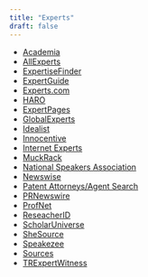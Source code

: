 ```yaml
---
title: "Experts"
draft: false
---
```

- [Academia](http://academia.edu/)<br>
- [AllExperts](http://www.allexperts.com/)<br>
- [ExpertiseFinder](http://www.expertisefinder.com/)<br>
- [ExpertGuide](http://www.expertguide.com.au/)<br>
- [Experts.com](http://www.experts.com/)<br>
- [HARO](http://www.helpareporter.com/)<br>
- [ExpertPages](http://expertpages.com/)<br>
- [GlobalExperts](http://www.theglobalexperts.org/)<br>
- [Idealist](http://www.idealist.org/)<br>
- [Innocentive](http://www.innocentive.com/)<br>
- [Internet Experts](http://www.internetexperts.info/)<br>
- [MuckRack](http://muckrack.com/)<br>
- [National Speakers Association](http://www.nsaspeaker.org/)<br>
- [Newswise](http://www.newswise.com/)<br>
- [Patent Attorneys/Agent Search](https://oedci.uspto.gov/OEDCI)<br>
- [PRNewswire](https://prnmedia.prnewswire.com/)<br>
- [ProfNet](http://www.prnewswire.com/profnet)<br>
- [ReseacherID](http://www.researcherid.com/)<br>
- [ScholarUniverse](http://www.scholaruniverse.com/)<br>
- [SheSource](http://www.shesource.org/)<br>
- [Speakezee](https://www.speakezee.org/)<br>
- [Sources](http://www.sources.com/)<br>
- [TRExpertWitness](https://trexpertwitness.com/)<br>
